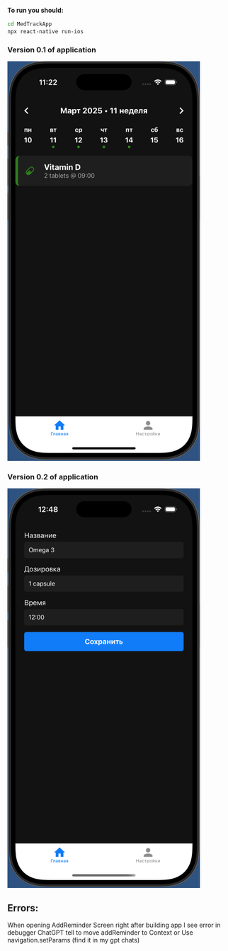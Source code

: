 **To run you should:**
```sh
cd MedTrackApp
npx react-native run-ios
```

### Version 0.1 of application
![Screenshot 1](./assets/Version0.1.png)


### Version 0.2 of application
![Screenshot 2](./assets/Version0.2.png)

## Errors:
When opening AddReminder Screen right after building app I see error in debugger
ChatGPT tell to move addReminder to Context or Use navigation.setParams (find it in my gpt chats)